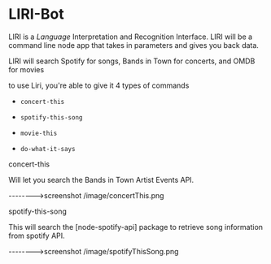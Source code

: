 # LIRI-Bot

LIRI is a _Language_ Interpretation and Recognition Interface. LIRI will be a command line node app that takes in parameters and gives you back data.

LIRI will search Spotify for songs, Bands in Town for concerts, and OMDB for movies


to use Liri, you're able to give it 4 types of commands

* `concert-this`

* `spotify-this-song`

* `movie-this`

* `do-what-it-says`


concert-this 

Will let you search the Bands in Town Artist Events API.

-------->screenshot   /image/concertThis.png


spotify-this-song

This will search the [node-spotify-api] package to retrieve song information from spotify API.


-------->screenshot   /image/spotifyThisSong.png
